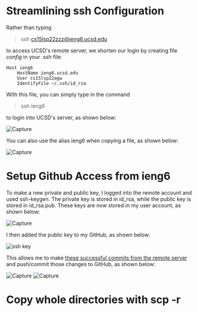 # Streamlining ssh Configuration

Rather than typing 
> ssh cs15lsp22zzz@ieng6.ucsd.edu <br>

to access UCSD's remote server, we shorten our login by creating file *config* in your .ssh file:
```
Host ieng6
    HostName ieng6.ucsd.edu
    User cs15lsp22agw
    IdentifyFile ~/.ssh/id_rsa
```

With this file, you can simply type in the command
> ssh ieng6 <br>

to login into UCSD's server, as shown below: 

![Capture](https://user-images.githubusercontent.com/103288140/167225046-69a03e05-98a9-4eb0-8a6f-fdf030af0824.PNG)

You can also use the alias ieng6 when copying a file, as shown below:

![Capture](https://user-images.githubusercontent.com/103288140/168168312-4b32a2f3-dec7-4975-a560-aa89d79b19da.PNG)


# Setup Github Access from ieng6

To make a new private and public key, I logged into the remote account and used ssh-keygen. The private key is stored in id_rsa, while the public key is stored in id_rsa.pub. These keys are now stored in my user account, as shown below: 

![Capture](https://user-images.githubusercontent.com/103288140/168169313-90399d91-1d55-4d8d-b174-63816da54103.PNG)

I then added the public key to my GitHub, as shown below: 

![ssh key](https://user-images.githubusercontent.com/103288140/167306435-126d250c-2a3c-459a-956e-625afcf1ad6f.PNG)

This allows me to make [these successful commits from the remote server](https://github.com/kieraliz/markdown-parser/commit/d3958b9820f67580f31cca6b84dc48f419e15bf1) and push/commit those changes to GitHub, as shown below: 

![Capture](https://user-images.githubusercontent.com/103288140/168170254-38da9f98-903e-4ddd-a9b6-fdfecc6267b7.PNG)
![Capture](https://user-images.githubusercontent.com/103288140/168170319-2dd2eb60-69f5-4468-864e-5e6bd486773d.PNG)


# Copy whole directories with scp -r

